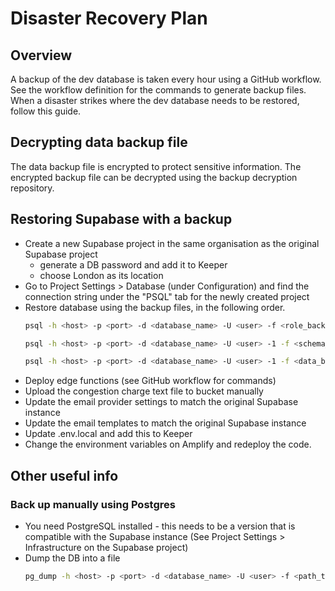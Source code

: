# Disaster Recovery Plan

## Overview
A backup of the dev database is taken every hour using a GitHub workflow. See the workflow definition for the commands to generate backup files. When a disaster strikes where the dev database needs to be restored, follow this guide.

## Decrypting data backup file
The data backup file is encrypted to protect sensitive information. The encrypted backup file can be decrypted using the backup decryption repository. 

## Restoring Supabase with a backup
- Create a new Supabase project in the same organisation as the original Supabase project 
  - generate a DB password and add it to Keeper 
  - choose London as its location
- Go to Project Settings > Database (under Configuration) and find the connection string under the "PSQL" tab for the newly created project
- Restore database using the backup files, in the following order.
  ```bash
  psql -h <host> -p <port> -d <database_name> -U <user> -f <role_backup_file>
  ```
  ```bash
  psql -h <host> -p <port> -d <database_name> -U <user> -1 -f <schema_backup_file>
  ```
  ```bash
  psql -h <host> -p <port> -d <database_name> -U <user> -1 -f <data_backup_file>
  ```
- Deploy edge functions (see GitHub workflow for commands)
- Upload the congestion charge text file to bucket manually
- Update the email provider settings to match the original Supabase instance
- Update the email templates to match the original Supabase instance
- Update .env.local and add this to Keeper
- Change the environment variables on Amplify and redeploy the code.


## Other useful info
### Back up manually using Postgres
- You need PostgreSQL installed - this needs to be a version that is compatible with the Supabase instance (See Project Settings > Infrastructure on the Supabase project)
- Dump the DB into a file
  ```bash
  pg_dump -h <host> -p <port> -d <database_name> -U <user> -f <path_to_your_file>.sql --clean
  ```
